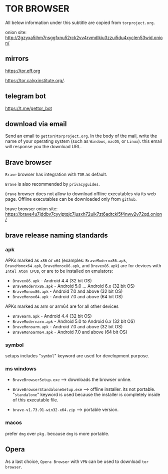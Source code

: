 # TOR BROWSER

All below information under this subtitle are copied from `torproject.org`.

onion site:
<http://2gzyxa5ihm7nsggfxnu52rck2vv4rvmdlkiu3zzui5du4xyclen53wid.onion/>

## mirrors

<https://tor.eff.org>

<https://tor.calyxinstitute.org/>.

## telegram bot

<https://t.me/gettor_bot>

## download via email

Send an email to `gettor@torproject.org`. In the body of the mail, write the name of your operating system (such as `Windows`, `macOS`, or `Linux`). this email will response you the download URL.

## Brave browser

`Brave` browser has integration with `TOR` as default.

`Brave` is also recommended by `privacyguides`.

`Brave` browser does not allow to download offline executables via its web page. Offline executables can be downloaded only from `github`.

brave browser onion site:
<https://brave4u7jddbv7cyviptqjc7jusxh72uik7zt6adtckl5f4nwy2v72qd.onion/>

## brave release naming standards

### apk

APKs marked as `x86` or `x64` (examples: `BraveModernx86.apk`, `BraveMonox64.apk`, `BraveMonox86.apk`, and `Bravex86.apk`) are for devices with `Intel Atom CPU`s, or are to be installed on emulators:

- `Bravex86.apk` - Android 4.4 (32 bit OS)
- `BraveModernx86.apk` - Android 5.0 … Android 6.x (32 bit OS)
- `BraveMonox86.apk` - Android 7.0 and above (32 bit OS)
- `BraveMonox64.apk` - Android 7.0 and above (64 bit OS)

APKs marked as arm or arm64 are for all other devices

- `Bravearm.apk` - Android 4.4 (32 bit OS)
- `BraveModernarm.apk` - Android 5.0 to Android 6.x (32 bit OS)
- `BraveMonoarm.apk` - Android 7.0 and above (32 bit OS)
- `BraveMonoarm64.apk` - Android 7.0 and above (64 bit OS)

### symbol

setups includes "`symbol`" keyword are used for development purpose.

### ms windows

- `BraveBrowserSetup.exe` --> downloads the browser online.

- `BraveBrowserStandaloneSetup.exe` --> offline installer. its not portable. "`standalone`" keyword is used because the installer is completely inside of this executable file.

- `brave-v1.73.91-win32-x64.zip` --> portable version.

### macos

prefer `dmg` over `pkg.` because `dmg` is more portable.

## Opera

As a last choice, `Opera Browser` with `VPN` can be used to download `tor browser`.
